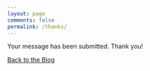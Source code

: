 ```yaml
---
layout: page
comments: false
permalink: /thanks/
---
```


Your message has been submitted. Thank you!

[Back to the Blog]({{site.url}})